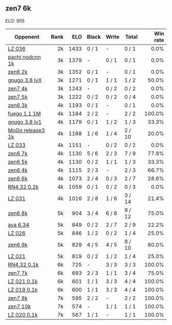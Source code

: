 ## zen7 6k ##

ELO: 955

Opponent | Rank | ELO | Black | Write | Total | Win rate
---------|-----:|----:|-------|-------|-------|-------:
[LZ 036](LZ%20036.md) | 2k | 1433 | 0 / 1 | - | 0 / 1 | 0.0%
[pachi nodcnn 1k](pachi%20nodcnn%201k.md) | 3k | 1379 | - | 0 / 1 | 0 / 1 | 0.0%
[zen6 2k](zen6%202k.md) | 3k | 1352 | 0 / 1 | - | 0 / 1 | 0.0%
[gnugo 3.8 lvX](gnugo%203.8%20lvX.md) | 3k | 1271 | 0 / 1 | 1 / 1 | 1 / 2 | 50.0%
[zen7 4k](zen7%204k.md) | 3k | 1243 | - | 0 / 2 | 0 / 2 | 0.0%
[zen7 5k](zen7%205k.md) | 3k | 1222 | 0 / 2 | 0 / 2 | 0 / 4 | 0.0%
[zen6 3k](zen6%203k.md) | 4k | 1193 | 0 / 1 | - | 0 / 1 | 0.0%
[fuego 1.1 1M](fuego%201.1%201M.md) | 4k | 1184 | 2 / 2 | - | 2 / 2 | 100.0%
[gnugo 3.8 lv1](gnugo%203.8%20lv1.md) | 4k | 1179 | 0 / 1 | 1 / 2 | 1 / 3 | 33.3%
[MoGo release3 1k](MoGo%20release3%201k.md) | 4k | 1168 | 1 / 6 | 1 / 4 | 2 / 10 | 20.0%
[LZ 033](LZ%20033.md) | 4k | 1151 | - | 0 / 2 | 0 / 2 | 0.0%
[zen6 7k](zen6%207k.md) | 4k | 1130 | 5 / 6 | 2 / 3 | 7 / 9 | 77.8%
[zen6 5k](zen6%205k.md) | 4k | 1130 | 0 / 2 | 1 / 1 | 1 / 3 | 33.3%
[zen6 4k](zen6%204k.md) | 4k | 1115 | 2 / 3 | - | 2 / 3 | 66.7%
[zen6 6k](zen6%206k.md) | 4k | 1073 | 2 / 4 | 0 / 3 | 2 / 7 | 28.6%
[RN4.32 0.2k](RN4.32%200.2k.md) | 4k | 1059 | 0 / 1 | 0 / 2 | 0 / 3 | 0.0%
[LZ 031](LZ%20031.md) | 4k | 1016 | 2 / 8 | 1 / 6 | 3 / 14 | 21.4%
[zen6 8k](zen6%208k.md) | 5k | 904 | 3 / 4 | 6 / 8 | 9 / 12 | 75.0%
[aya 6.34](aya%206.34.md) | 5k | 849 | 0 / 2 | 2 / 7 | 2 / 9 | 22.2%
[LZ 026](LZ%20026.md) | 5k | 846 | 1 / 2 | 0 / 2 | 1 / 4 | 25.0%
[zen6 9k](zen6%209k.md) | 5k | 829 | 4 / 5 | 4 / 5 | 8 / 10 | 80.0%
[LZ 021](LZ%20021.md) | 5k | 819 | 0 / 2 | 1 / 2 | 1 / 4 | 25.0%
[RN4.32 0.1k](RN4.32%200.1k.md) | 6k | 725 | - | 3 / 3 | 3 / 3 | 100.0%
[zen7 7k](zen7%207k.md) | 6k | 693 | 2 / 3 | 1 / 1 | 3 / 4 | 75.0%
[LZ 021 0.1k](LZ%20021%200.1k.md) | 6k | 601 | 1 / 1 | 3 / 3 | 4 / 4 | 100.0%
[LZ 019 0.1k](LZ%20019%200.1k.md) | 6k | 600 | 1 / 1 | 3 / 3 | 4 / 4 | 100.0%
[zen7 8k](zen7%208k.md) | 7k | 595 | 2 / 2 | - | 2 / 2 | 100.0%
[zen7 10k](zen7%2010k.md) | 7k | 574 | - | 1 / 1 | 1 / 1 | 100.0%
[LZ 020 0.1k](LZ%20020%200.1k.md) | 7k | 567 | 1 / 1 | - | 1 / 1 | 100.0%
